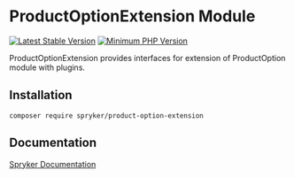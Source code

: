 # ProductOptionExtension Module
[![Latest Stable Version](https://poser.pugx.org/spryker/product-option-extension/v/stable.svg)](https://packagist.org/packages/spryker/product-option-extension)
[![Minimum PHP Version](https://img.shields.io/badge/php-%3E%3D%208.2-8892BF.svg)](https://php.net/)

ProductOptionExtension provides interfaces for extension of ProductOption module with plugins.

## Installation

```
composer require spryker/product-option-extension
```

## Documentation

[Spryker Documentation](https://docs.spryker.com)

